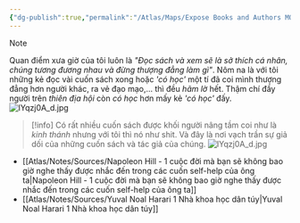 ```yaml
---
{"dg-publish":true,"permalink":"/Atlas/Maps/Expose Books and Authors MOC/","tags":["map"],"noteIcon":""}
---
```


> [!Note] 
> Quan điểm xưa giờ của tôi luôn là *"Đọc sách và xem sẽ là sở thích cá nhân, chúng tương đương nhau và đừng thượng đẳng làm gì"*. Nôm na là với tôi những kẻ đọc vài cuốn sách xong hoặc *'có học'*  một tí đã coi mình thượng đẳng hơn người khác, ra vẻ đạo mạo,... thì đều *hãm lờ* hết. Thậm chí đầy người trên *thiên địa hội* còn *có học* hơn mấy kẻ *'có học'* đấy. ![IYqzj0A_d.jpg](/img/user/Atlas/Utilities/Images/IYqzj0A_d.jpg)

> [!info]
>Có rất nhiều cuốn sách được khối người nâng tầm coi như là *kinh thánh* nhưng với tôi thì nó như shit. Và đây là nơi vạch trần sự giả dối của những cuốn sách và tác giả của chúng. ![IYqzj0A_d.jpg](/img/user/Atlas/Utilities/Images/IYqzj0A_d.jpg)

- [[Atlas/Notes/Sources/Napoleon Hill - 1 cuộc đời mà bạn sẽ không bao giờ nghe thấy được nhắc đến trong các cuốn self-help của ông ta\|Napoleon Hill - 1 cuộc đời mà bạn sẽ không bao giờ nghe thấy được nhắc đến trong các cuốn self-help của ông ta]]
- [[Atlas/Notes/Sources/Yuval Noal Harari 1 Nhà khoa học dân túy\|Yuval Noal Harari 1 Nhà khoa học dân túy]] 